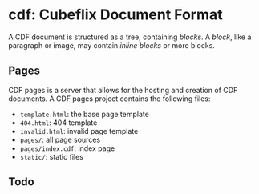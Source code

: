 # cdf: Cubeflix Document Format

A CDF document is structured as a tree, containing *blocks*. A *block*, like a paragraph or image, may contain *inline blocks* or more blocks.

## Pages

CDF pages is a server that allows for the hosting and creation of CDF documents. A CDF pages project contains the following files:

* `template.html`: the base page template
* `404.html`: 404 template
* `invalid.html`: invalid page template
* `pages/`: all page sources
* `pages/index.cdf`: index page
* `static/`: static files

## Todo

